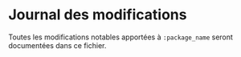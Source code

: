 # Journal des modifications

Toutes les modifications notables apportées à `:package_name` seront documentées dans ce fichier.

